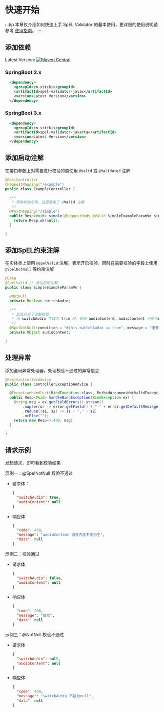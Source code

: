 # 快速开始

:::tip
本章仅介绍如何快速上手 SpEL Validator 的基本使用，更详细的使用说明请参考 [使用指南](user-guide.md)。
:::

## 添加依赖

Latest Version:
[![Maven Central](https://img.shields.io/maven-central/v/cn.sticki/spel-validator-root.svg)](https://central.sonatype.com/search?q=g:cn.sticki%20a:spel-validator-root)

### SpringBoot 2.x

```xml
  <dependency>
    <groupId>cn.sticki</groupId>
    <artifactId>spel-validator-javax</artifactId>
    <version>Latest Version</version>
  </dependency>
```

### SpringBoot 3.x

```xml
  <dependency>
    <groupId>cn.sticki</groupId>
    <artifactId>spel-validator-jakarta</artifactId>
    <version>Latest Version</version>
  </dependency>
```

## 添加启动注解

在接口参数上对需要进行校验的类使用 `@Valid` 或 `@Validated` 注解

```java
@RestController
@RequestMapping("/example")
public class ExampleController {

  /**
   * 简单校验示例，这里使用了 @Valid 注解
   */
  @PostMapping("/simple")
  public Resp<Void> simple(@RequestBody @Valid SimpleExampleParamVo simpleExampleParamVo) {
    return Resp.ok(null);
  }

}
```

## 添加SpEL约束注解

在实体类上使用 `@SpelValid` 注解，表示开启校验，同时在需要校验的字段上使用 `@SpelNotNull` 等约束注解

```java
@Data
@SpelValid // 添加启动注解
public class SimpleExampleParamVo {

  @NotNull
  private Boolean switchAudio;

  /**
   * 此处开启了注解校验
   * 当 switchAudio 字段为 true 时，校验 audioContent，audioContent 不能为null
   */
  @SpelNotNull(condition = "#this.switchAudio == true", message = "语音内容不能为空")
  private Object audioContent;

}
```

## 处理异常

添加全局异常处理器，处理校验不通过的异常信息

```java
@RestControllerAdvice
public class ControllerExceptionAdvice {

  @ExceptionHandler({BindException.class, MethodArgumentNotValidException.class})
  public Resp<Void> handleBindException(BindException ex) {
    String msg = ex.getFieldErrors().stream()
        .map(error -> error.getField() + " " + error.getDefaultMessage())
        .reduce((s1, s2) -> s1 + "," + s2)
        .orElse("");
    return new Resp<>(400, msg);
  }

}
```

## 请求示例

发起请求，即可看到校验结果

示例一：@SpelNotNull 校验不通过

- 请求体：

  ```json
  {
    "switchAudio": true,
    "audioContent": null
  }
  ```

- 响应体
  ```json
  {
    "code": 400,
    "message": "audioContent 语音内容不能为空",
    "data": null
  }
  ```

示例二：校验通过

- 请求体
  ```json
  {
    "switchAudio": false,
    "audioContent": null
  }
  ```

- 响应体
  ```json
  {
    "code": 200,
    "message": "成功",
    "data": null
  }
  ```

示例三：@NotNull 校验不通过

- 请求体
  ```json
  {
    "switchAudio": null,
    "audioContent": null
  }
  ```

- 响应体
  ```json
  {
    "code": 400,
    "message": "switchAudio 不能为null",
    "data": null
  }
  ```

